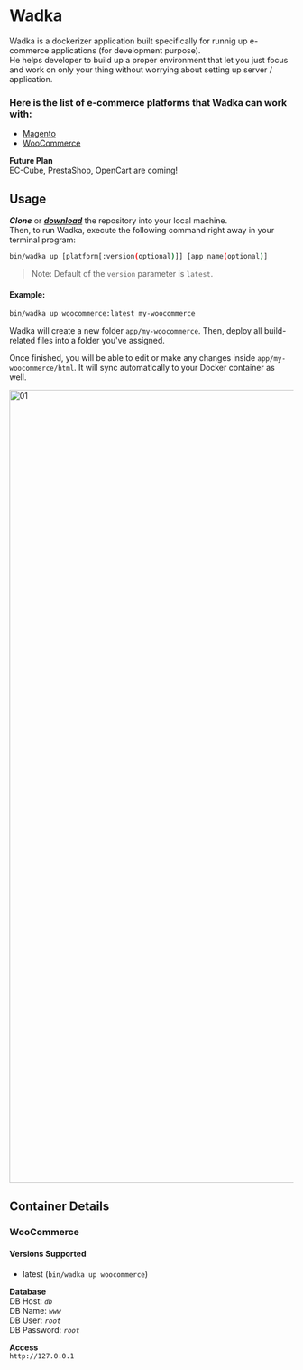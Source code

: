 # Wadka

Wadka is a dockerizer application built specifically for runnig up e-commerce applications (for development purpose).  
He helps developer to build up a proper environment that let you just focus and work on only your thing without worrying about setting up server / application.

### Here is the list of e-commerce platforms that Wadka can work with:

- [Magento](https://github.com/guzzilar/wadka#magento)
- [WooCommerce](https://github.com/guzzilar/wadka#woocommerce)

**Future Plan**  
EC-Cube, PrestaShop, OpenCart are coming!

## Usage

_**Clone**_ or [_**download**_](https://github.com/guzzilar/wadka/archive/master.zip) the repository into your local machine.  
Then, to run Wadka, execute the following command right away in your terminal program:

```bash
bin/wadka up [platform[:version(optional)]] [app_name(optional)]
```

> Note: Default of the `version` parameter is `latest`.

#### Example:
```bash
bin/wadka up woocommerce:latest my-woocommerce
```

Wadka will create a new folder `app/my-woocommerce`. Then, deploy all build-related files into a folder you've assigned.

Once finished, you will be able to edit or make any changes inside `app/my-woocommerce/html`. It will sync automatically to your Docker container as well.

<img width="1403" alt="01" src="https://user-images.githubusercontent.com/2154669/28490968-eaed3b88-6f10-11e7-9fca-dbae7a5ca2f4.png">

## Container Details

### WooCommerce

#### Versions Supported

- latest (`bin/wadka up woocommerce`)

**Database**  
DB Host: _`db`_  
DB Name: _`www`_  
DB User: _`root`_  
DB Password: _`root`_

**Access**  
`http://127.0.0.1`
